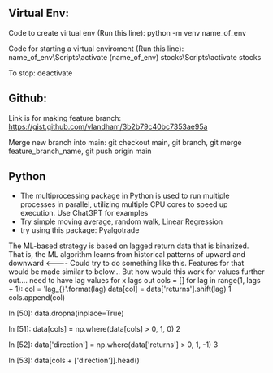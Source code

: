 ## Virtual Env:

Code to create virtual env (Run this line): python -m venv name_of_env

Code for starting a virtual enviroment (Run this line): name_of_env\Scripts\activate (name_of_env) stocks\Scripts\activate stocks

To stop: deactivate

## Github: 

Link is for making feature branch: https://gist.github.com/vlandham/3b2b79c40bc7353ae95a

Merge new branch into main: git checkout main, git branch, git merge feature_branch_name, git push origin main

## Python 

- The multiprocessing package in Python is used to run multiple processes in parallel, utilizing multiple CPU cores to speed up execution. Use ChatGPT for examples
- Try simple moving average, random walk, Linear Regression
- try using this package: Pyalgotrade



The ML-based strategy is based on lagged return data that is binarized. That is, the ML algorithm learns from historical patterns of upward and downward <---- Could try to do something like this. Features for that would be made similar to below... But how would this work for values further out.... need to have lag values for x lags out
    cols = []
         for lag in range(1, lags + 1):
             col = 'lag_{}'.format(lag)
             data[col] = data['returns'].shift(lag)  1
             cols.append(col)

In [50]: data.dropna(inplace=True)

In [51]: data[cols] = np.where(data[cols] > 0, 1, 0)  2

In [52]: data['direction'] = np.where(data['returns'] > 0, 1, -1)  3

In [53]: data[cols + ['direction']].head()  